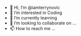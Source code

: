 - 👋 Hi, I’m @iamterrynovic
- 👀 I’m interested in Coding
- 🌱 I’m currently learning 
- 💞️ I’m looking to collaborate on ...
- 📫 How to reach me ...

<!---
iamterrynovic/iamterrynovic is a ✨ special ✨ repository because its `README.md` (this file) appears on your GitHub profile.
You can click the Preview link to take a look at your changes.
--->
